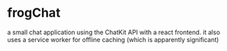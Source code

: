 # frogChat
a small chat application using the ChatKit API with a react frontend. it also uses a service worker for offline caching (which is apparently significant) 
